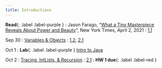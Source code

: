 ```yaml
---
title: Introductions
---
```


**Read**{: .label .label-purple }
: Jason Farago, “[What a Tiny Masterpiece Reveals About Power and Beauty](https://www.nytimes.com/interactive/2021/04/02/arts/design/shah-jahan-chitarman.html)”, New York Times, April 2, 2021
  : [1.1](#)


Sep 30
: [Variables & Objects](#)
  : [1.2](#), [2.1](#)

Oct 1
: **Lab**{: .label .label-purple } [Intro to Java](#)

Oct 2
: [Tracing, IntLists, & Recursion](#)
  : [2.1](#)
: **HW 1 due**{: .label .label-red }

